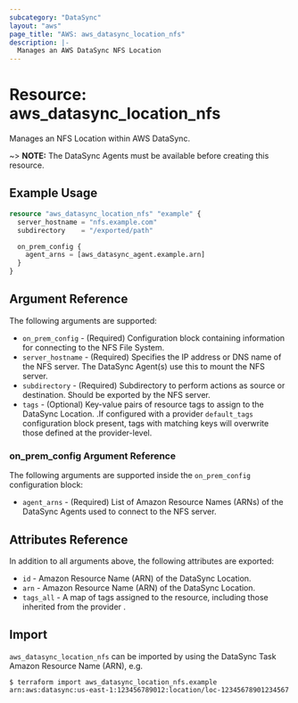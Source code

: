 ```yaml
---
subcategory: "DataSync"
layout: "aws"
page_title: "AWS: aws_datasync_location_nfs"
description: |-
  Manages an AWS DataSync NFS Location
---
```


# Resource: aws_datasync_location_nfs

Manages an NFS Location within AWS DataSync.

~> **NOTE:** The DataSync Agents must be available before creating this resource.

## Example Usage

```terraform
resource "aws_datasync_location_nfs" "example" {
  server_hostname = "nfs.example.com"
  subdirectory    = "/exported/path"

  on_prem_config {
    agent_arns = [aws_datasync_agent.example.arn]
  }
}
```

## Argument Reference

The following arguments are supported:

* `on_prem_config` - (Required) Configuration block containing information for connecting to the NFS File System.
* `server_hostname` - (Required) Specifies the IP address or DNS name of the NFS server. The DataSync Agent(s) use this to mount the NFS server.
* `subdirectory` - (Required) Subdirectory to perform actions as source or destination. Should be exported by the NFS server.
* `tags` - (Optional) Key-value pairs of resource tags to assign to the DataSync Location. .If configured with a provider `default_tags` configuration block present, tags with matching keys will overwrite those defined at the provider-level.

### on_prem_config Argument Reference

The following arguments are supported inside the `on_prem_config` configuration block:

* `agent_arns` - (Required) List of Amazon Resource Names (ARNs) of the DataSync Agents used to connect to the NFS server.

## Attributes Reference

In addition to all arguments above, the following attributes are exported:

* `id` - Amazon Resource Name (ARN) of the DataSync Location.
* `arn` - Amazon Resource Name (ARN) of the DataSync Location.
* `tags_all` - A map of tags assigned to the resource, including those inherited from the provider .

## Import

`aws_datasync_location_nfs` can be imported by using the DataSync Task Amazon Resource Name (ARN), e.g.

```
$ terraform import aws_datasync_location_nfs.example arn:aws:datasync:us-east-1:123456789012:location/loc-12345678901234567
```
